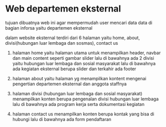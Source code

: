 # Web departemen eksternal

tujuan dibuatnya web ini agar mempermudah user mencari data data di bagian inforsa yaitu departemen eksternal

dalam website eksternal terdiri dari 6 halaman yaitu home, about, divisi(hubungan luar lembaga dan sosmas), contact us
1. halaman home
   yaitu halaman utama untuk menampilkan header, navbar dan main content seperti gambar slider lalu di bawahnya ada 2 divisi yaitu hubungan luar lembaga dan sosial     masyarakat lalu di bawahnya ada kegiatan eksternal berupa slider dan terkahir ada footer
   
2. halaman about
   yaitu halaman yg menampilkan kontent mengenai pengertian departemen eksternal dan anggota staffnya
   
3. halaman divisi (hubungan luar lembaga dan sosial masyarakat)
   menampilkan konten berupa pengenalan divisi hubungan luar lembaga lalu di bawahnya ada program kerja serta dokumentasi kegiatan
   
4. halaman contact us
   menampilkan konten berupa kontak yang bisa di hubungi lalu di bawahnya ada form pendaftaran
   






